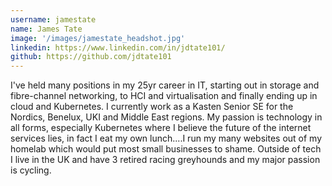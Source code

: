 ```yaml
---
username: jamestate
name: James Tate
image: '/images/jamestate_headshot.jpg'
linkedin: https://www.linkedin.com/in/jdtate101/
github: https://github.com/jdtate101
---
```

I've held many positions in my 25yr career in IT, starting out in storage and fibre-channel networking, to HCI and virtualisation and finally ending up in cloud and Kubernetes. I currently work as a Kasten Senior SE for the Nordics, Benelux, UKI and Middle East regions. My passion is technology in all forms, especially Kubernetes where I believe the future of the internet services lies, in fact I eat my own lunch....I run my many websites out of my homelab which would put most small businesses to shame. Outside of tech I live in the UK and have 3 retired racing greyhounds and my major passion is cycling.
